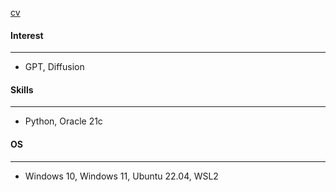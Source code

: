 [cv](https://github.com/ShinHyun-soo/ShinHyun-soo/blob/75833e5a8b597f0ea32a8185b3212b213eb49e9f/cv%20(3).pdf)
#### Interest
---
- GPT, Diffusion

#### Skills
---
- Python, Oracle 21c

#### OS
---
- Windows 10, Windows 11, Ubuntu 22.04, WSL2

